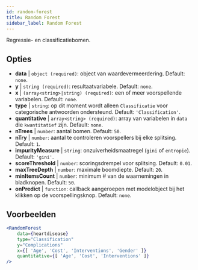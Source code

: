 ```yaml
---
id: random-forest
title: Random Forest
sidebar_label: Random Forest
---
```


Regressie- en classificatiebomen.

## Opties

* __data__ | `object (required)`: object van waardevermeerdering. Default: `none`.
* __y__ | `string (required)`: resultaatvariabele. Default: `none`.
* __x__ | `(array<string>|string) (required)`: een of meer voorspellende variabelen. Default: `none`.
* __type__ | `string`: op dit moment wordt alleen `Classificatie` voor categorische antwoorden ondersteund. Default: `'Classification'`.
* __quantitative__ | `array<string> (required)`: array van variabelen in `data` die `kwantitatief` zijn. Default: `none`.
* __nTrees__ | `number`: aantal bomen. Default: `50`.
* __nTry__ | `number`: aantal te controleren voorspellers bij elke splitsing. Default: `1`.
* __impurityMeasure__ | `string`: onzuiverheidsmaatregel (`gini` of `entropie`). Default: `'gini'`.
* __scoreThreshold__ | `number`: scoringsdrempel voor splitsing. Default: `0.01`.
* __maxTreeDepth__ | `number`: maximale boomdiepte. Default: `20`.
* __minItemsCount__ | `number`: minimum # van de waarnemingen in bladknopen. Default: `50`.
* __onPredict__ | `function`: callback aangeroepen met modelobject bij het klikken op de voorspellingsknop. Default: `none`.


## Voorbeelden

```jsx live
<RandomForest 
    data={heartdisease} 
    type="Classification"
    y="Complications"
    x={[ 'Age', 'Cost', 'Interventions', 'Gender' ]}
    quantitative={[ 'Age', 'Cost', 'Interventions' ]}
/>
```

